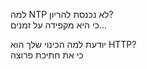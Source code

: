 למה NTP לא נכנסת להריון?
<br>
כי היא מקפידה על זמנים...


יודעת למה הכינוי שלך הוא HTTP?
<br>
כי את חתיכת פרוצה

